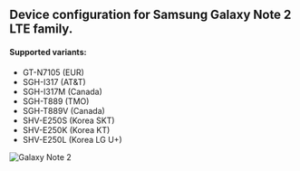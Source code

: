 ## Device configuration for Samsung Galaxy Note 2 LTE family.

#### Supported variants:
* GT-N7105  (EUR)
* SGH-I317  (AT&T)
* SGH-I317M (Canada)
* SGH-T889  (TMO)
* SGH-T889V (Canada)
* SHV-E250S (Korea SKT)
* SHV-E250K (Korea KT)
* SHV-E250L (Korea LG U+)

 ![Galaxy Note 2](http://cdn2.gsmarena.com/vv/pics/samsung/samsung-galaxy-note-ii-n7100-new2.jpg "Galaxy Note 2") 


